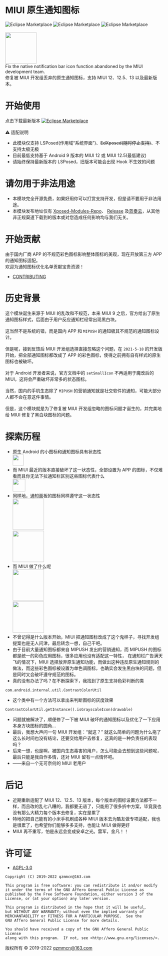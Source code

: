 # MIUI 原生通知图标

![Eclipse Marketplace](https://img.shields.io/badge/build-passing-brightgreen)
![Eclipse Marketplace](https://img.shields.io/badge/license-AGPL3.0-blue)
![Eclipse Marketplace](https://img.shields.io/badge/version-v1.36-green)
<br/><br/>
<img src="https://github.com/fankes/MIUINativeNotifyIcon/blob/master/app/src/main/ic_launcher-playstore.png" width = "100" height = "100"/>
<br/>
Fix the native notification bar icon function abandoned by the MIUI development team.<br/>
修复被 MIUI 开发组丢弃的原生通知图标，支持 MIUI 12、12.5、13 以及最新版本。

# 开始使用

点击下载最新版本
<a href='https://github.com/fankes/MIUINativeNotifyIcon/releases'>![Eclipse Marketplace](https://img.shields.io/badge/download-v1.36-green)</a>
<br/><br/>
⚠️ 适配说明<br/>

- 此模块仅支持 LSPosed(作用域“系统界面”)、~~EdXposed(随时停止支持)~~、不支持太极无极
- 目前最低支持基于 Android 9 版本的 MIUI 12 或 MIUI 12.5(最低建议)
- 请始终保持最新版本的 LSPosed，旧版本可能会出现 Hook 不生效的问题

# 请勿用于非法用途

- 本模块完全开源免费，如果好用你可以打赏支持开发，但是请不要用于非法用途。
- 本模块发布地址仅有 [Xposed-Modules-Repo](https://github.com/Xposed-Modules-Repo/com.fankes.miui.notify/releases)、
  [Release](https://github.com/fankes/MIUINativeNotifyIcon/releases)
  及[蓝奏云](https://fankes.lanzouy.com/b030o2e8h)，从其他非正规渠道下载到的版本或对您造成任何影响均与我们无关。

# 开始贡献

由于国内厂商 APP 的不规范彩色图标影响整体图标的美观，现在开放第三方 APP 的通知图标适配。<br/>
欢迎为通知图标优化名单贡献宝贵资源！<br/>

- [CONTRIBUTING](https://github.com/fankes/MIUINativeNotifyIcon/blob/master/CONTRIBUTING.md)

# 历史背景

这个模块诞生来源于 MIUI 的乱改和不规范，本来 MIUI 9 之后，官方给出了原生通知图标样式，后面由于用户反应通知栏经常出现黑白块。<br/><br/>
这当然不是系统的错，而是国内 APP 和 ```MIPUSH``` 的通知极其不规范的通知图标设计。<br/><br/>
但是呢，接到反馈后 MIUI 开发组选择直接忽略这个问题，在 ```2021-5-18``` 的开发版开始，把全部通知图标都改成了 APP 的彩色图标，使得之前拥有自有样式的原生图标也被破坏。<br/><br/>
对于 Android 开发者来说，官方文档中的 ```setSmallIcon``` 不再适用于魔改后的 MIUI，这将会严重破坏非常多的状态图标。<br/><br/>
当然，国内的手机生态除了 ```MIPUSH``` 的营销通知就是社交软件的通知，可能大部分人都不会在意这件事情。<br/><br/>
但是，这个模块就是为了修复被 MIUI 开发组忽略的图标问题才诞生的，并完美地给 MIUI 修复了黑白块图标的问题。
<br/>

# 探索历程

- 原生 Android 的小图标和通知图标具有状态性<br/>
  <img src="https://github.com/fankes/MIUINativeNotifyIcon/blob/master/images/native.jpg" height = "35"/><br/>
- 而 MIUI 最近的版本直接破坏了这一状态性，全部设置为 APP 的图标，不仅难看而且你无法下拉通知栏区别这些图标代表什么<br/>
  <img src="https://github.com/fankes/MIUINativeNotifyIcon/blob/master/images/miui.jpg" height = "40"/><br/>
- 同样地，通知面板的图标同样遵守这一状态性<br/>
  <img src="https://github.com/fankes/MIUINativeNotifyIcon/blob/master/images/native_n_1.jpg" height = "100"/><br/>
  <img src="https://github.com/fankes/MIUINativeNotifyIcon/blob/master/images/native_n_2.jpg" height = "100"/><br/>
- 而 MIUI 做了什么呢<br/>
  <img src="https://github.com/fankes/MIUINativeNotifyIcon/blob/master/images/miui_n_1.jpg" height = "100"/><br/>
  <img src="https://github.com/fankes/MIUINativeNotifyIcon/blob/master/images/miui_n_2.jpg" height = "100"/><br/>
- 不曾记得是什么版本开始，MIUI 把通知图标改成了这个鬼样子，寻找开发组提案也是无人问津，最后转念一想，自己干吧。
- 由于目前大量通知图标都来自 MIPUSH 发出的营销通知，而 MIPUSH 的图标都是统一的彩色应用图标，很多应用也没有适配这一特性， 在通知栏广告满天飞的情况下，MIUI
  选择放弃原生通知功能，而做出这种违反原生通知规则的做法，而这些彩色图标被设置为单色调图标，也确实会发生黑白块的问题，但是同时又会破坏遵守规范的图标。
- 真的没有办法了吗？在不断探索下，我找到了原生支持色彩判断的类

```
com.android.internal.util.ContrastColorUtil
```

- 这个类中有一个方法可以拿出来判断图标的灰度效果

```
ContrastColorUtil.getInstance().isGrayscaleIcon(drawable)
```

- 问题就被解决了，顺便修了一下被 MIUI 破坏的通知图标以及优化了一下应用本身方块图标的圆角...
- 最后，我想大声问一句 MIUI 开发组：“就这？” 就这么简单的问题为什么拖了这么长时间也没有结论，还要交给用户去修复，这真的是一种负责任的表现吗？
- 后来一想，也是啊，被国内生态毒害的用户，怎么可能会去想到这些问题呢，最后只能是我自作多情，还对 MIUI 留有一点情怀吧。
- ——来自一个无可奈何的 MIUI 老用户

# 后记

- 近期重新适配了 MIUI 12、12.5、13 版本，每个版本的图标设置方法都不一样，而且改的乱七八糟的，我都要无语了，只能用了很多折中方案，毕竟我也没有那么大精力每个版本去修复，实在是累了
- 特地的把自己能有的小米手机刷成各种 MIUI 版本去为酷友做专项适配，我也是很累了，也希望你们能够多多支持，也能让 MIUI 做得更好
- MIUI 再不重写，怕是永远会变成安卓之光。雷军，金凡！！

# 许可证

- [AGPL-3.0](https://www.gnu.org/licenses/agpl-3.0.html)

```
Copyright (C) 2019-2022 qzmmcn@163.com

This program is free software: you can redistribute it and/or modify
it under the terms of the GNU Affero General Public License as
published by the Free Software Foundation, either version 3 of the
License, or (at your option) any later version.

This program is distributed in the hope that it will be useful,
but WITHOUT ANY WARRANTY; without even the implied warranty of
MERCHANTABILITY or FITNESS FOR A PARTICULAR PURPOSE.  See the
GNU Affero General Public License for more details.

You should have received a copy of the GNU Affero General Public License
along with this program.  If not, see <http://www.gnu.org/licenses/>.
```

版权所有 © 2019-2022 qzmmcn@163.com